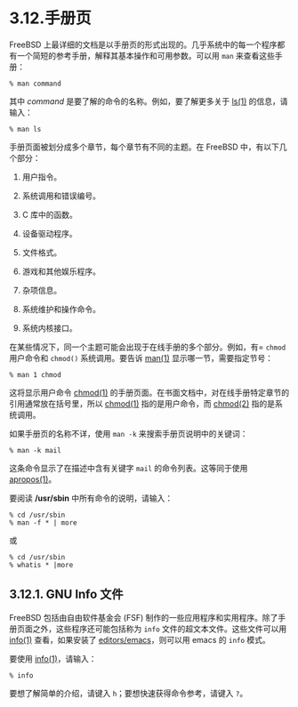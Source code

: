 # 3.12.手册页

FreeBSD 上最详细的文档是以手册页的形式出现的。几乎系统中的每一个程序都有一个简短的参考手册，解释其基本操作和可用参数。可以用 `man` 来查看这些手册：

```shell-session
% man command
```

其中 _command_ 是要了解的命令的名称。例如，要了解更多关于 [ls(1)](https://www.freebsd.org/cgi/man.cgi?query=ls&sektion=1&format=html) 的信息，请输入：

```shell-session
% man ls
```

手册页面被划分成多个章节，每个章节有不同的主题。在 FreeBSD 中，有以下几个部分：

1. 用户指令。

2. 系统调用和错误编号。

3. C 库中的函数。

4. 设备驱动程序。

5. 文件格式。

6. 游戏和其他娱乐程序。

7. 杂项信息。

8. 系统维护和操作命令。

9. 系统内核接口。

在某些情况下，同一个主题可能会出现于在线手册的多个部分。例如，有= `chmod` 用户命令和 `chmod()` 系统调用。要告诉 [man(1)](https://www.freebsd.org/cgi/man.cgi?query=man&sektion=1&format=html) 显示哪一节，需要指定节号：

```shell-session
% man 1 chmod
```

这将显示用户命令 [chmod(1)](https://www.freebsd.org/cgi/man.cgi?query=chmod&sektion=1&format=html) 的手册页面。在书面文档中，对在线手册特定章节的引用通常放在括号里，所以 [chmod(1)](https://www.freebsd.org/cgi/man.cgi?query=chmod&sektion=1&format=html) 指的是用户命令，而 [chmod(2)](https://www.freebsd.org/cgi/man.cgi?query=man&sektion=1&format=html) 指的是系统调用。

如果手册页的名称不详，使用 `man -k` 来搜索手册页说明中的关键词：

```shell-session
% man -k mail
```

这条命令显示了在描述中含有关键字 `mail` 的命令列表。这等同于使用 [apropos(1)](https://www.freebsd.org/cgi/man.cgi?query=apropos&sektion=1&format=html)。

要阅读 **/usr/sbin** 中所有命令的说明，请输入：

```shell-session
% cd /usr/sbin
% man -f * | more
```

或

```shell-session
% cd /usr/sbin
% whatis * |more
```

## 3.12.1. GNU Info 文件

FreeBSD 包括由自由软件基金会 (FSF) 制作的一些应用程序和实用程序。除了手册页面之外，这些程序还可能包括称为 `info` 文件的超文本文件。这些文件可以用 [info(1)](https://www.freebsd.org/cgi/man.cgi?query=info&sektion=1&format=html) 查看，如果安装了 [editors/emacs](https://cgit.freebsd.org/ports/tree/editors/emacs/pkg-descr)，则可以用 emacs 的 `info` 模式。

要使用 [info(1)](https://www.freebsd.org/cgi/man.cgi?query=info&sektion=1&format=html)，请输入：

```shell-session
% info
```

要想了解简单的介绍，请键入 `h`；要想快速获得命令参考，请键入 `?`。
